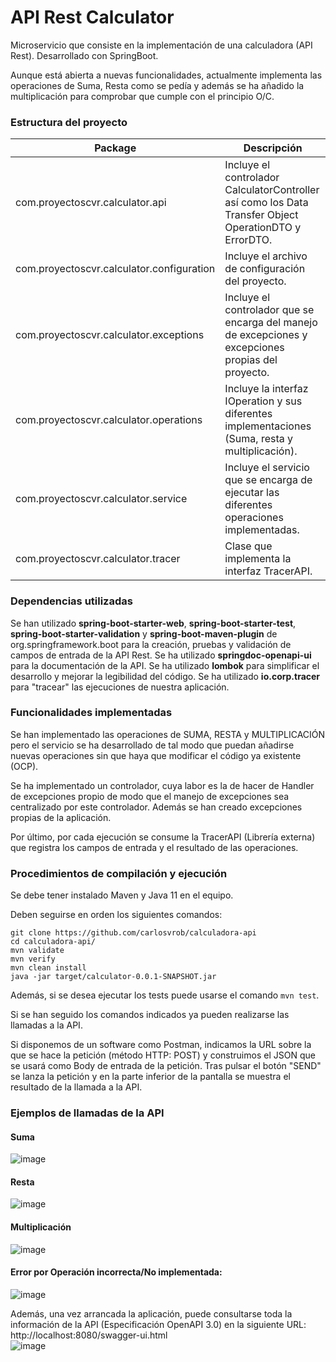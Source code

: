 # API Rest Calculator

Microservicio que consiste en la implementación de una calculadora (API Rest). Desarrollado con SpringBoot. 

Aunque está abierta a nuevas funcionalidades, actualmente implementa las operaciones de Suma, Resta como se pedía y además se ha añadido la multiplicación para comprobar que cumple con el principio O/C.

### Estructura del proyecto

| Package                                   | Descripción 																							 |
|-------------------------------------------|--------------------------------------------------------------------------------------------------------|
| com.proyectoscvr.calculator.api 			| Incluye el controlador CalculatorController así como los Data Transfer Object OperationDTO y ErrorDTO. |
| com.proyectoscvr.calculator.configuration | Incluye el archivo de configuración del proyecto.														 |
| com.proyectoscvr.calculator.exceptions    | Incluye el controlador que se encarga del manejo de excepciones y excepciones propias del proyecto.    |
| com.proyectoscvr.calculator.operations    | Incluye la interfaz IOperation y sus diferentes implementaciones (Suma, resta y multiplicación).		 |    
| com.proyectoscvr.calculator.service 		| Incluye el servicio que se encarga de ejecutar las diferentes operaciones implementadas.				 |
| com.proyectoscvr.calculator.tracer 		| Clase que implementa la interfaz TracerAPI.															 |

### Dependencias utilizadas
Se han utilizado **spring-boot-starter-web**, **spring-boot-starter-test**, **spring-boot-starter-validation** y **spring-boot-maven-plugin** de org.springframework.boot para la creación, pruebas y validación de campos de entrada de la API Rest.
Se ha utilizado **springdoc-openapi-ui** para la documentación de la API.
Se ha utilizado **lombok** para simplificar el desarrollo y mejorar la legibilidad del código.
Se ha utilizado **io.corp.tracer** para "tracear" las ejecuciones de nuestra aplicación.

### Funcionalidades implementadas
Se han implementado las operaciones de SUMA, RESTA y MULTIPLICACIÓN pero el servicio se ha desarrollado de tal modo que puedan añadirse nuevas operaciones sin que haya que modificar el código ya existente (OCP).


Se ha implementado un controlador, cuya labor es la de hacer de Handler de excepciones propio de modo que el manejo de excepciones sea centralizado por este controlador. Además se han creado excepciones propias de la aplicación.


Por último, por cada ejecución se consume la TracerAPI (Librería externa) que registra los campos de entrada y el resultado de las operaciones.

### Procedimientos de compilación y ejecución
Se debe tener instalado Maven y Java 11 en el equipo.

Deben seguirse en orden los siguientes comandos:

```
git clone https://github.com/carlosvrob/calculadora-api
cd calculadora-api/
mvn validate
mvn verify
mvn clean install
java -jar target/calculator-0.0.1-SNAPSHOT.jar
```
Además, si se desea ejecutar los tests puede usarse el comando `mvn test`.  

Si se han seguido los comandos indicados ya pueden realizarse las llamadas a la API.

Si disponemos de un software como Postman, 
indicamos la URL sobre la que se hace la petición (método HTTP: POST) y construimos el JSON que se usará como Body de entrada de la petición.
Tras pulsar el botón "SEND" se lanza la petición y en la parte inferior de la pantalla se muestra el resultado de la llamada a la API.

### Ejemplos de llamadas de la API

#### Suma
![image](https://user-images.githubusercontent.com/109756222/181236650-0aa71970-7ac4-4ffb-8ba0-28b2ddd7600a.png)

#### Resta
![image](https://user-images.githubusercontent.com/109756222/181237375-a163565e-7d7f-48d3-9d6d-20702d5d7480.png)

#### Multiplicación
![image](https://user-images.githubusercontent.com/109756222/181237472-474642ad-ace1-4b10-9622-fa9b9bacfbdd.png)

#### Error por Operación incorrecta/No implementada:
![image](https://user-images.githubusercontent.com/109756222/181237695-f27bbf91-e0df-4d20-969b-4e9930b5b064.png)  


Además, una vez arrancada la aplicación, puede consultarse toda la información de la API (Especificación OpenAPI 3.0) en la siguiente URL: http://localhost:8080/swagger-ui.html  
![image](https://user-images.githubusercontent.com/109756222/181271388-937aa501-53be-40aa-86ce-548fc41e3823.png)








